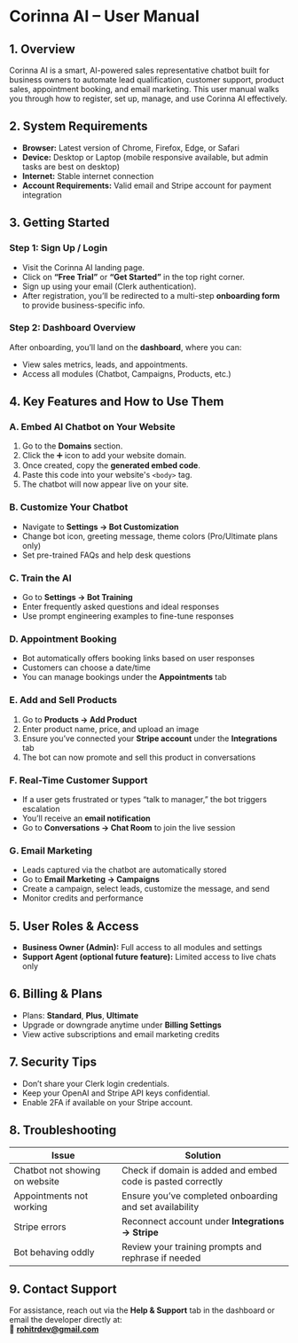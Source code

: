 # Corinna AI – User Manual

## 1. Overview
Corinna AI is a smart, AI-powered sales representative chatbot built for business owners to automate lead qualification, customer support, product sales, appointment booking, and email marketing. This user manual walks you through how to register, set up, manage, and use Corinna AI effectively.

## 2. System Requirements
- **Browser:** Latest version of Chrome, Firefox, Edge, or Safari  
- **Device:** Desktop or Laptop (mobile responsive available, but admin tasks are best on desktop)  
- **Internet:** Stable internet connection  
- **Account Requirements:** Valid email and Stripe account for payment integration

## 3. Getting Started

### Step 1: Sign Up / Login
- Visit the Corinna AI landing page.
- Click on **“Free Trial”** or **“Get Started”** in the top right corner.
- Sign up using your email (Clerk authentication).
- After registration, you’ll be redirected to a multi-step **onboarding form** to provide business-specific info.

### Step 2: Dashboard Overview
After onboarding, you’ll land on the **dashboard**, where you can:
- View sales metrics, leads, and appointments.
- Access all modules (Chatbot, Campaigns, Products, etc.)

## 4. Key Features and How to Use Them

### A. Embed AI Chatbot on Your Website
1. Go to the **Domains** section.
2. Click the ➕ icon to add your website domain.
3. Once created, copy the **generated embed code**.
4. Paste this code into your website's `<body>` tag.
5. The chatbot will now appear live on your site.

### B. Customize Your Chatbot
- Navigate to **Settings → Bot Customization**
- Change bot icon, greeting message, theme colors (Pro/Ultimate plans only)
- Set pre-trained FAQs and help desk questions

### C. Train the AI
- Go to **Settings → Bot Training**
- Enter frequently asked questions and ideal responses
- Use prompt engineering examples to fine-tune responses

### D. Appointment Booking
- Bot automatically offers booking links based on user responses
- Customers can choose a date/time
- You can manage bookings under the **Appointments** tab

### E. Add and Sell Products
1. Go to **Products → Add Product**
2. Enter product name, price, and upload an image
3. Ensure you’ve connected your **Stripe account** under the **Integrations** tab
4. The bot can now promote and sell this product in conversations

### F. Real-Time Customer Support
- If a user gets frustrated or types “talk to manager,” the bot triggers escalation
- You’ll receive an **email notification**
- Go to **Conversations → Chat Room** to join the live session

### G. Email Marketing
- Leads captured via the chatbot are automatically stored
- Go to **Email Marketing → Campaigns**
- Create a campaign, select leads, customize the message, and send
- Monitor credits and performance

## 5. User Roles & Access
- **Business Owner (Admin):** Full access to all modules and settings
- **Support Agent (optional future feature):** Limited access to live chats only

## 6. Billing & Plans
- Plans: **Standard**, **Plus**, **Ultimate**
- Upgrade or downgrade anytime under **Billing Settings**
- View active subscriptions and email marketing credits

## 7. Security Tips
- Don’t share your Clerk login credentials.
- Keep your OpenAI and Stripe API keys confidential.
- Enable 2FA if available on your Stripe account.

## 8. Troubleshooting

| Issue | Solution |
|-------|----------|
| Chatbot not showing on website | Check if domain is added and embed code is pasted correctly |
| Appointments not working | Ensure you’ve completed onboarding and set availability |
| Stripe errors | Reconnect account under **Integrations → Stripe** |
| Bot behaving oddly | Review your training prompts and rephrase if needed |

## 9. Contact Support
For assistance, reach out via the **Help & Support** tab in the dashboard or email the developer directly at:  
📧 **rohitrdev@gmail.com**
